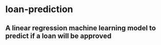 # loan-prediction
## A linear regression machine learning model to predict if a loan will be approved
